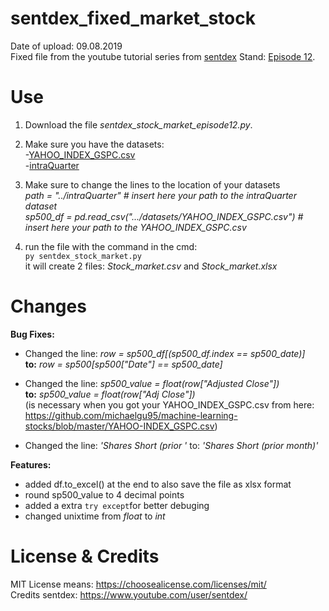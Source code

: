 # sentdex_fixed_market_stock
Date of upload: 09.08.2019  
Fixed file from the youtube tutorial series from [sentdex](https://youtu.be/URTZ2jKCgBc) Stand: [Episode 12](https://www.youtube.com/watch?v=4WM6hB7l4Lc&list=PLQVvvaa0QuDd0flgGphKCej-9jp-QdzZ3&index=12).

# Use
1. Download the file *sentdex_stock_market_episode12.py*.

2. Make sure you have the datasets:   
-[YAHOO_INDEX_GSPC.csv](https://github.com/michaelgu95/machine-learning-stocks/blob/master/YAHOO-INDEX_GSPC.csv)                
-[intraQuarter](https://pythonprogramming.net/downloads/intraQuarter.zip/)

3. Make sure to change the lines to the location of your datasets  
*path = "../intraQuarter" # insert here your path to the intraQuarter dataset*  
*sp500_df = pd.read_csv(".../datasets/YAHOO_INDEX_GSPC.csv") # insert here your path to the YAHOO_INDEX_GSPC.csv*  

4. run the file with the command in the cmd:  
``` py sentdex_stock_market.py ```  
it will create 2 files: *Stock_market.csv* and *Stock_market.xlsx* 

# Changes
**Bug Fixes:**
- Changed the line: *row = sp500_df\[(sp500_df.index == sp500_date)\]*  
  **to:** *row = sp500\[sp500\["Date"\] == sp500_date]*

- Changed the line: *sp500_value = float(row\["Adjusted Close"\])*  
  **to:** *sp500_value = float(row\["Adj Close"\])*  
  \(is necessary when you got your YAHOO_INDEX_GSPC.csv from here:   
  https://github.com/michaelgu95/machine-learning-stocks/blob/master/YAHOO-INDEX_GSPC.csv)
  
 - Changed the line: *'Shares Short (prior '*
  to: *'Shares Short (prior month)'*
 
  
**Features:**
- added df.to_excel() at the end to also save the file as xlsx format
- round sp500_value to 4 decimal points 
- added a extra ```try except```for better debuging
- changed unixtime from *float* to *int*

# License & Credits
MIT License means: https://choosealicense.com/licenses/mit/  
Credits sentdex: https://www.youtube.com/user/sentdex/
